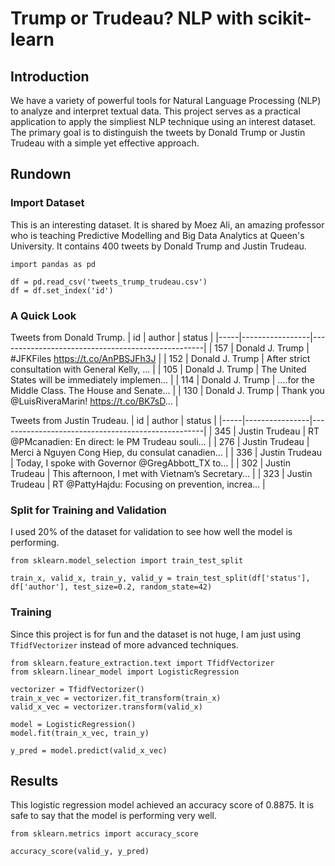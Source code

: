 # Trump or Trudeau? NLP with scikit-learn

## Introduction

We have a variety of powerful tools for Natural Language Processing (NLP) to analyze and interpret textual data. This project serves as a practical application to apply the simpliest NLP technique using an interest dataset. The primary goal is to distinguish the tweets by Donald Trump or Justin Trudeau with a simple yet effective approach. 

## Rundown

### Import Dataset

This is an interesting dataset. It is shared by Moez Ali, an amazing professor who is teaching Predictive Modelling and Big Data Analytics at Queen's University. It contains 400 tweets by Donald Trump and Justin Trudeau. 

```
import pandas as pd

df = pd.read_csv('tweets_trump_trudeau.csv')
df = df.set_index('id')
```

### A Quick Look

Tweets from Donald Trump. 
| id  | author          | status                                            |
|-----|-----------------|---------------------------------------------------|
| 157 | Donald J. Trump |                 #JFKFiles https://t.co/AnPBSJFh3J |
| 152 | Donald J. Trump | After strict consultation with General Kelly, ... |
| 105 | Donald J. Trump | The United States will be immediately implemen... |
| 114 | Donald J. Trump | ....for the Middle Class. The House and Senate... |
| 130 | Donald J. Trump | Thank you @LuisRiveraMarin! https://t.co/BK7sD... |

Tweets from Justin Trudeau. 
| id  | author         | status                                            |
|-----|----------------|---------------------------------------------------|
| 345 | Justin Trudeau | RT @PMcanadien: En direct: le PM Trudeau souli... |
| 276 | Justin Trudeau | Merci à Nguyen Cong Hiep, du consulat canadien... |
| 336 | Justin Trudeau | Today, I spoke with Governor @GregAbbott_TX to... |
| 302 | Justin Trudeau | This afternoon, I met with Vietnam’s Secretary... |
| 323 | Justin Trudeau | RT @PattyHajdu: Focusing on prevention, increa... |

### Split for Training and Validation

I used 20% of the dataset for validation to see how well the model is performing. 
```
from sklearn.model_selection import train_test_split

train_x, valid_x, train_y, valid_y = train_test_split(df['status'], df['author'], test_size=0.2, random_state=42)
```

### Training

Since this project is for fun and the dataset is not huge, I am just using `TfidfVectorizer` instead of more advanced techniques.
```
from sklearn.feature_extraction.text import TfidfVectorizer
from sklearn.linear_model import LogisticRegression

vectorizer = TfidfVectorizer()
train_x_vec = vectorizer.fit_transform(train_x)
valid_x_vec = vectorizer.transform(valid_x)

model = LogisticRegression()
model.fit(train_x_vec, train_y)

y_pred = model.predict(valid_x_vec)
```

## Results

This logistic regression model achieved an accuracy score of 0.8875. It is safe to say that the model is performing very well. 
```
from sklearn.metrics import accuracy_score

accuracy_score(valid_y, y_pred)
```
